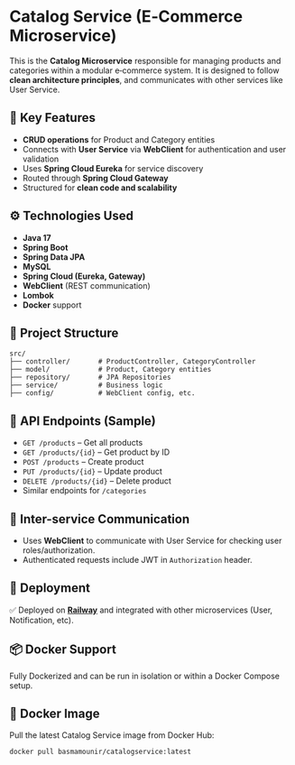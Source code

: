 # Catalog Service (E‑Commerce Microservice)

This is the **Catalog Microservice** responsible for managing products and categories within a modular e‑commerce system. It is designed to follow **clean architecture principles**, and communicates with other services like User Service.

## 🧩 Key Features

- **CRUD operations** for Product and Category entities
- Connects with **User Service** via **WebClient** for authentication and user validation
- Uses **Spring Cloud Eureka** for service discovery
- Routed through **Spring Cloud Gateway**
- Structured for **clean code and scalability**

## ⚙️ Technologies Used

- **Java 17**
- **Spring Boot**
- **Spring Data JPA**
- **MySQL**
- **Spring Cloud (Eureka, Gateway)**
- **WebClient** (REST communication)
- **Lombok**
- **Docker** support

## 📁 Project Structure

```
src/
├── controller/       # ProductController, CategoryController
├── model/            # Product, Category entities
├── repository/       # JPA Repositories
├── service/          # Business logic
├── config/           # WebClient config, etc.
```

## 🔌 API Endpoints (Sample)

- `GET /products` – Get all products  
- `GET /products/{id}` – Get product by ID  
- `POST /products` – Create product  
- `PUT /products/{id}` – Update product  
- `DELETE /products/{id}` – Delete product  
- Similar endpoints for `/categories`

## 🔐 Inter-service Communication

- Uses **WebClient** to communicate with User Service for checking user roles/authorization.
- Authenticated requests include JWT in `Authorization` header.

## 🚀 Deployment

✅ Deployed on **[Railway](https://railway.app/)** and integrated with other microservices (User, Notification, etc).

## 📦 Docker Support

Fully Dockerized and can be run in isolation or within a Docker Compose setup.
## 🐳 Docker Image
Pull the latest Catalog Service image from Docker Hub:
```bash
docker pull basmamounir/catalogservice:latest
```
